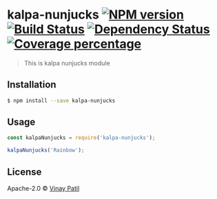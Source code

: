 # kalpa-nunjucks [![NPM version][npm-image]][npm-url] [![Build Status][travis-image]][travis-url] [![Dependency Status][daviddm-image]][daviddm-url] [![Coverage percentage][coveralls-image]][coveralls-url]
> This is kalpa nunjucks module

## Installation

```sh
$ npm install --save kalpa-nunjucks
```

## Usage

```js
const kalpaNunjucks = require('kalpa-nunjucks');

kalpaNunjucks('Rainbow');
```
## License

Apache-2.0 © [Vinay Patil]()


[npm-image]: https://badge.fury.io/js/kalpa-nunjucks.svg
[npm-url]: https://npmjs.org/package/kalpa-nunjucks
[travis-image]: https://travis-ci.com/patilvinay/kalpa-nunjucks.svg?branch=master
[travis-url]: https://travis-ci.com/patilvinay/kalpa-nunjucks
[daviddm-image]: https://david-dm.org/patilvinay/kalpa-nunjucks.svg?theme=shields.io
[daviddm-url]: https://david-dm.org/patilvinay/kalpa-nunjucks
[coveralls-image]: https://coveralls.io/repos/patilvinay/kalpa-nunjucks/badge.svg
[coveralls-url]: https://coveralls.io/r/patilvinay/kalpa-nunjucks
